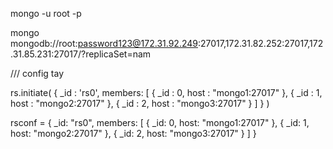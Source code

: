 mongo -u root -p

mongo mongodb://root:password123@172.31.92.249:27017,172.31.82.252:27017,172.31.85.231:27017/?replicaSet=nam

/// config tay

rs.initiate(
  {
    _id : 'rs0',
    members: [
      { _id : 0, host : "mongo1:27017" },
      { _id : 1, host : "mongo2:27017" },
      { _id : 2, host : "mongo3:27017" }
    ]
  }
)


rsconf = {
  _id: "rs0",
  members: [
    {
     _id: 0,
     host: "mongo1:27017"
    },
    {
     _id: 1,
     host: "mongo2:27017"
    },
    {
     _id: 2,
     host: "mongo3:27017"
    }
   ]
}
